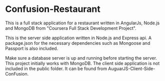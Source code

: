 # Confusion-Restaurant
This is a full stack application for a restaurant written in AngularJs, Node.js and MongoDB from "Coursera Full Stack Development Project".

This is the server side application written in Node.js and Express api.
A package.json for the necessary dependencies such as Mongoose and Passport is also included.

Make sure a database server is up and running before starting the server. This project initially works with MongoDB.
The client side application is not included in the public folder. It can be found from AuguarJS-Client-Side-ConFusion.
